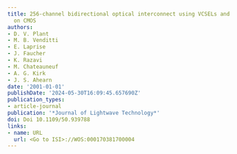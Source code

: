```yaml
---
title: 256-channel bidirectional optical interconnect using VCSELs and photodiodes
  on CMOS
authors:
- D. V. Plant
- M. B. Venditti
- E. Laprise
- J. Faucher
- K. Razavi
- M. Chateauneuf
- A. G. Kirk
- J. S. Ahearn
date: '2001-01-01'
publishDate: '2024-05-30T16:09:45.657690Z'
publication_types:
- article-journal
publication: '*Journal of Lightwave Technology*'
doi: Doi 10.1109/50.939788
links:
- name: URL
  url: <Go to ISI>://WOS:000170381700004
---
```

